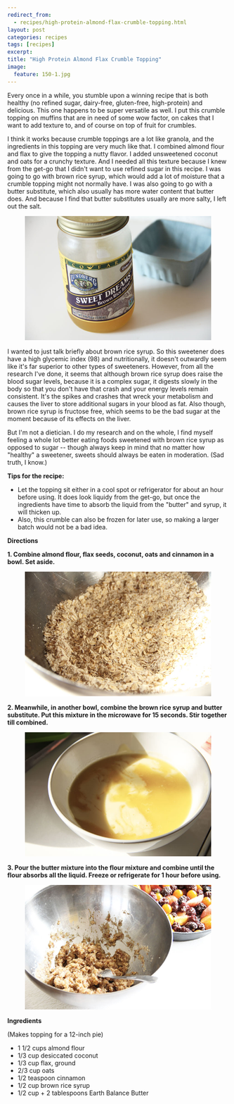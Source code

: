 ```yaml
---
redirect_from: 
  - recipes/high-protein-almond-flax-crumble-topping.html
layout: post
categories: recipes
tags: [recipes]
excerpt: 
title: "High Protein Almond Flax Crumble Topping"
image:
  feature: 150-1.jpg
---
```


Every once in a while, you stumble upon a winning recipe that is both healthy (no refined sugar, dairy-free, gluten-free, high-protein) and delicious.  This one happens to be super versatile as well.  I put this crumble topping on muffins that are in need of some wow factor, on cakes that I want to add texture to, and of course on top of fruit for crumbles.

I think it works because crumble toppings are a lot like granola, and the ingredients in this topping are very much like that.  I combined almond flour and flax to give the topping a nutty flavor.  I added unsweetened coconut and oats for a crunchy texture.  And I needed all this texture because I knew from the get-go that I didn't want to use refined sugar in this recipe.  I was going to go with brown rice syrup, which would add a lot of moisture that a crumble topping might not normally have.  I was also going to go with a butter substitute, which also usually has more water content that butter does.  And because I find that butter substitutes usually are more salty, I left out the salt.

<figure> <img src='/images/150-2.jpg'> </figure>

I wanted to just talk briefly about brown rice syrup.  So this sweetener does have a high glycemic index (98) and nutritionally, it doesn't outwardly seem like it's far superior to other types of sweeteners. However, from all the research I've done, it seems that although brown rice syrup does raise the blood sugar levels, because it is a complex sugar, it digests slowly in the body so that you don't have that crash and your energy levels remain consistent.  It's the spikes and crashes that wreck your metabolism and causes the liver to store additional sugars in your blood as fat.  Also though, brown rice syrup is fructose free, which seems to be the bad sugar at the moment because of its effects on the liver.  

But I'm not a dietician.  I do my research and on the whole, I find myself feeling a whole lot better eating foods sweetened with brown rice syrup as opposed to sugar -- though always keep in mind that no matter how "healthy" a sweetener, sweets should always be eaten in moderation. (Sad truth, I know.)


__Tips for the recipe:__

- Let the topping sit either in a cool spot or refrigerator for about an hour before using.  It does look liquidy from the get-go, but once the ingredients have time to absorb the liquid from the "butter" and syrup, it will thicken up.
- Also, this crumble can also be frozen for later use, so making a larger batch would not be a bad idea.

__Directions__

__1. Combine almond flour, flax seeds, coconut, oats and cinnamon in a bowl.  Set aside.__

<figure> <img src='/images/150-3.jpg'> </figure>

__2. Meanwhile, in another bowl, combine the brown rice syrup and butter substitute.  Put this mixture in the microwave for 15 seconds.  Stir together till combined.__

<figure> <img src='/images/150-4.jpg'> </figure>

__3. Pour the butter mixture into the flour mixture and combine until the flour absorbs all the liquid. Freeze or refrigerate for 1 hour before using.__

<figure> <img src='/images/150-5.jpg'> </figure>

<section class='recipe'>
<p> <strong>Ingredients</strong></p>

<p>(Makes topping for a 12-inch pie)</p>

<ul><li>1 1/2 cups almond flour</li><li>1/3 cup desiccated coconut</li><li>1/3 cup flax, ground</li><li>2/3 cup oats</li><li>1/2 teaspoon cinnamon</li><li>1/2 cup brown rice syrup</li><li>1/2 cup + 2 tablespoons Earth Balance Butter</li></ul></section>